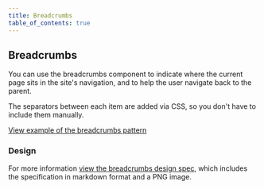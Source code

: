 ```yaml
---
title: Breadcrumbs
table_of_contents: true
---
```


## Breadcrumbs

You can use the breadcrumbs component to indicate where the current page sits in the site's navigation, and to help the user navigate back to the parent.

The separators between each item are added via CSS, so you don't have to include them manually.

<a href="https://vanilla-framework.github.io/vanilla-framework/examples/patterns/breadcrumbs/"
    class="js-example">
View example of the breadcrumbs pattern
</a>

### Design

For more information [view the breadcrumbs design spec](https://github.com/ubuntudesign/vanilla-design/tree/master/Breadcrumbs), which includes the specification in markdown format and a PNG image.
